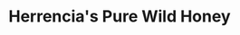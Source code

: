 ---
title: "Herrencia's Pure Wild Honey"
url: /las-pinas/herrencias-pure-wild-honey/
shop: Imkerei
---